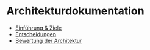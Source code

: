 Architekturdokumentation
===========================

+ [Einführung & Ziele](1_Ziele.md)
+ [Entscheidungen](9_Entscheidungen.md)
+ [Bewertung der Architektur](A_Architekturbewertung.md)
